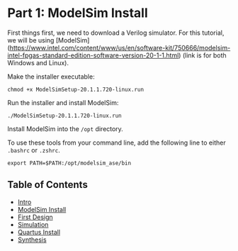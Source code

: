 # Part 1: ModelSim Install

First things first, we need to download a Verilog simulator. For this tutorial, we will be using [ModelSim] (https://www.intel.com/content/www/us/en/software-kit/750666/modelsim-intel-fpgas-standard-edition-software-version-20-1-1.html) (link is for both Windows and Linux).

Make the installer executable:

```chmod +x ModelSimSetup-20.1.1.720-linux.run```

Run the installer and install ModelSim:

```./ModelSimSetup-20.1.1.720-linux.run ```

Install ModelSim into the `/opt` directory.

To use these tools from your command line, add the following line to either `.bashrc` or `.zshrc`.

``` export PATH=$PATH:/opt/modelsim_ase/bin ```

## Table of Contents
- [Intro](./0_intro.md)
- [ModelSim Install](./1_modelsim_install.md)
- [First Design](./2_first_design.md)
- [Simulation](./3_simulation.md)
- [Quartus Install](./4_quartus_install.md)
- [Synthesis](./5_synthesis.md)
